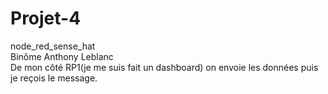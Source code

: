# Projet-4
node_red_sense_hat
<br />Binôme Anthony Leblanc 
<br />De mon côté RP1(je me suis fait un dashboard) on envoie les données puis je reçois le message.
